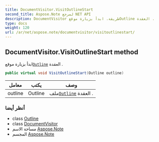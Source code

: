 ```yaml
---
title: DocumentVisitor.VisitOutlineStart
second_title: Aspose.Note لمرجع NET API
description: DocumentVisitor طريقة. ابدأ بزيارة موقعOutline العقدة .
type: docs
weight: 120
url: /ar/net/aspose.note/documentvisitor/visitoutlinestart/
---
```

## DocumentVisitor.VisitOutlineStart method

ابدأ بزيارة موقع[`Outline`](../../outline/) العقدة .

```csharp
public virtual void VisitOutlineStart(Outline outline)
```

| معامل | يكتب | وصف |
| --- | --- | --- |
| outline | Outline | ملف[`Outline`](../../outline/) العقدة . |

### أنظر أيضا

* class [Outline](../../outline/)
* class [DocumentVisitor](../)
* مساحة الاسم [Aspose.Note](../../documentvisitor/)
* المجسم [Aspose.Note](../../../)


